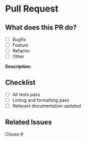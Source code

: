 # Pull Request

## What does this PR do?
- [ ] Bugfix
- [ ] Feature
- [ ] Refactor
- [ ] Other

**Description:**  
<!-- A short summary of the changes. -->

## Checklist
- [ ] All tests pass
- [ ] Linting and formatting pass
- [ ] Relevant documentation updated

## Related Issues
Closes #